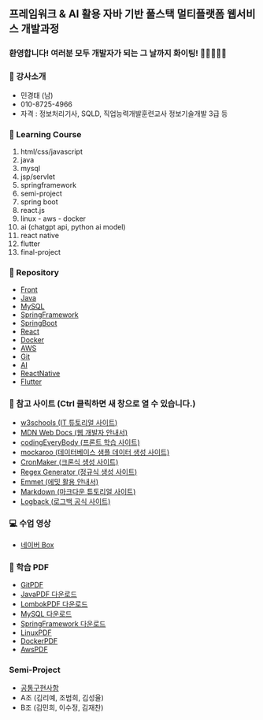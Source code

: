 ## 프레임워크 & AI 활용 자바 기반 풀스택 멀티플랫폼 웹서비스 개발과정

### 환영합니다! 여러분 모두 개발자가 되는 그 날까지 화이팅! 🏃🏃‍♂️🏃‍♀️

### 🎅 강사소개
- 민경태 (남)
- 010-8725-4966
- 자격 : 정보처리기사, SQLD, 직업능력개발훈련교사 정보기술개발 3급 등

### 🎁 Learning Course
1. html/css/javascript
2. java
3. mysql
4. jsp/servlet
5. springframework
6. semi-project
7. spring boot
8. react.js
9. linux - aws - docker
10. ai (chatgpt api, python ai model)
11. react native
12. flutter
13. final-project

### 🏫 Repository
- [Front](https://github.com/20241010-GreenIT/Front)
- [Java](https://github.com/20241010-GreenIT/Java)
- [MySQL](https://github.com/20241010-GreenIT/MySQL)
- [SpringFramework](https://github.com/20241010-GreenIT/SpringFramework)
- [SpringBoot](https://github.com/20241010-GreenIT/SpringBoot)
- [React](https://github.com/20241010-GreenIT/React)
- [Docker](https://github.com/20241010-GreenIT/Docker)
- [AWS](https://github.com/20241010-GreenIT/AWS)
- [Git](https://github.com/20241010-GreenIT/Git)
- [AI](https://github.com/20241010-GreenIT/AI)
- [ReactNative](https://github.com/20241010-GreenIT/ReactNative)
- [Flutter](https://github.com/20241010-GreenIT/Flutter)

### 💬 참고 사이트 (Ctrl 클릭하면 새 창으로 열 수 있습니다.)
- [w3schools (IT 튜토리얼 사이트)](https://www.w3schools.com/)
- [MDN Web Docs (웹 개발자 안내서)](https://developer.mozilla.org/ko/)
- [codingEveryBody (프론트 학습 사이트)](https://codingeverybody.kr/)
- [mockaroo (데이터베이스 샘플 데이터 생성 사이트)](https://mockaroo.com/)
- [CronMaker (크론식 생성 사이트)](http://www.cronmaker.com/)
- [Regex Generator (정규식 생성 사이트)](https://regex-generator.olafneumann.org/)
- [Emmet (에밋 활용 안내서)](https://docs.emmet.io/abbreviations/syntax/)
- [Markdown (마크다운 튜토리얼 사이트)](https://www.markdowntutorial.com/kr/)
- [Logback (로그백 공식 사이트)](https://logback.qos.ch/manual/index.html/)

### 💻 수업 영상
- [네이버 Box](http://naver.me/xa5pOFZz)

### 🧷 학습 PDF
- [GitPDF]()
- [JavaPDF 다운로드](https://github.com/20241010-GreenIT/pdf/blob/main/Java_PDF.zip)
- [LombokPDF 다운로드](https://github.com/20241010-GreenIT/pdf/blob/main/Lombok.pdf)
- [MySQL 다운로드](https://github.com/20241010-GreenIT/pdf/blob/main/MySQL_PDF.zip)
- [SpringFramework 다운로드](https://github.com/20241010-GreenIT/pdf/blob/main/Spring_PDF.zip)
- [LinuxPDF]()
- [DockerPDF]()
- [AwsPDF]()

### Semi-Project
- [공통구현사항](http://naver.me/xOxHwyWQ/)
- A조 (김리예, 조범희, 김성율)
- B조 (김민희, 이수정, 김재찬)
